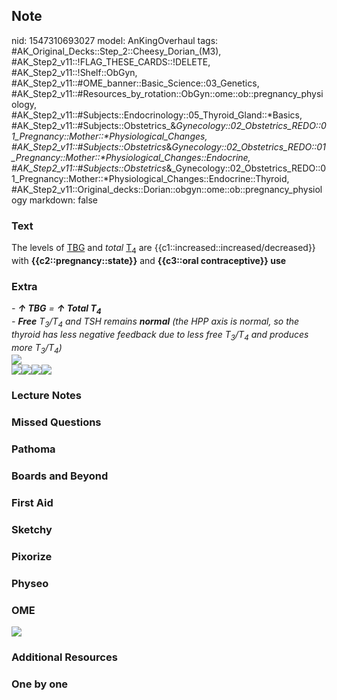 ## Note
nid: 1547310693027
model: AnKingOverhaul
tags: #AK_Original_Decks::Step_2::Cheesy_Dorian_(M3), #AK_Step2_v11::!FLAG_THESE_CARDS::!DELETE, #AK_Step2_v11::!Shelf::ObGyn, #AK_Step2_v11::#OME_banner::Basic_Science::03_Genetics, #AK_Step2_v11::#Resources_by_rotation::ObGyn::ome::ob::pregnancy_physiology, #AK_Step2_v11::#Subjects::Endocrinology::05_Thyroid_Gland::*Basics, #AK_Step2_v11::#Subjects::Obstetrics_&_Gynecology::02_Obstetrics_REDO::01_Pregnancy::Mother::*Physiological_Changes, #AK_Step2_v11::#Subjects::Obstetrics_&_Gynecology::02_Obstetrics_REDO::01_Pregnancy::Mother::*Physiological_Changes::Endocrine, #AK_Step2_v11::#Subjects::Obstetrics_&_Gynecology::02_Obstetrics_REDO::01_Pregnancy::Mother::*Physiological_Changes::Endocrine::Thyroid, #AK_Step2_v11::Original_decks::Dorian::obgyn::ome::ob::pregnancy_physiology
markdown: false

### Text
The levels of <u>TBG</u> and <i>total</i> <u>T<sub>4</sub></u> are
{{c1::increased::increased/decreased}} with
<b>{{c2::pregnancy::state}}</b> and <b>{{c3::oral contraceptive}}
use</b>

### Extra
<div>
  <i>- <b>↑ TBG</b> = <b>↑ Total T<sub style="">4</sub></b></i>
</div>
<div>
  <div>
    <i>- <b>Free</b> T<sub>3</sub>/T<sub>4</sub> and TSH remains
    <b>normal</b> (the HPP axis is normal, so the thyroid has less
    negative feedback due to less free T<sub>3</sub>/T<sub>4</sub>
    and produces more T<sub>3</sub>/T<sub>4</sub>)</i>
  </div>
</div>
<div>
  <i><img src="potay.png"></i>
</div>
<div>
  <i><img src="paste-2671912039743489.jpg"><img src=
  "paste-2698476412469249.jpg"><img src=
  "paste-2701663278202881.jpg"><img src=
  "paste-2673522652479489.jpg"></i>
</div>

### Lecture Notes


### Missed Questions


### Pathoma


### Boards and Beyond


### First Aid


### Sketchy


### Pixorize


### Physeo


### OME
<div class="ome-widget">
  <a href="https://onlinemeded.org/spa/obgyn?ref=anki"><img src=
  "_OME_AnkiFlashcards_Topic_5.png"></a>
</div>

### Additional Resources


### One by one

